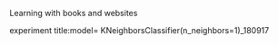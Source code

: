 Learning with books and websites

experiment
title:model= KNeighborsClassifier(n_neighbors=1)_180917
